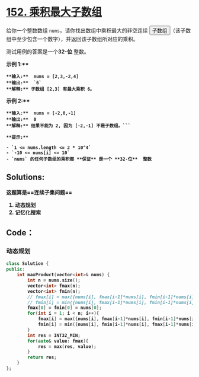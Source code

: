 # [152. 乘积最大子数组](https://leetcode.cn/problems/maximum-product-subarray/description/?envType=study-plan-v2&envId=top-100-liked)

给你一个整数数组 `nums`，请你找出数组中乘积最大的非空连续 <button type="button" aria-haspopup="dialog" aria-expanded="false" aria-controls="radix-:r1a:" data-state="closed" class="">子数组</button>（该子数组中至少包含一个数字），并返回该子数组所对应的乘积。

测试用例的答案是一个**32-位**  整数。

<strong class="example">示例 1:** 

```
**输入:**  nums = [2,3,-2,4]
**输出:**  `6`
**解释:** 子数组 [2,3] 有最大乘积 6。
```

<strong class="example">示例 2:** 

```
**输入:**  nums = [-2,0,-1]
**输出:**  0
**解释:** 结果不能为 2, 因为 [-2,-1] 不是子数组。```

**提示:** 

- `1 <= nums.length <= 2 * 10^4`
- `-10 <= nums[i] <= 10`
- `nums` 的任何子数组的乘积都 **保证** 是一个 **32-位**  整数
```

## Solutions:

这题算是==连续子集问题==

1. 动态规划
2. 记忆化搜索

## Code：

### 动态规划

```c++
class Solution {
public:
    int maxProduct(vector<int>& nums) {
        int n = nums.size();
        vector<int> fmax(n);
        vector<int> fmin(n);
        // fmax[i] = max({nums[i], fmax[i-1]*nums[i], fmin[i-1]*nums[i]});
        // fmin[i] = min({nums[i], fmax[i-1]*nums[i], fmin[i-1]*nums[i]});
        fmax[0] = fmin[0] = nums[0];
        for(int i = 1; i < n; i++){
            fmax[i] = max({nums[i], fmax[i-1]*nums[i], fmin[i-1]*nums[i]});
            fmin[i] = min({nums[i], fmin[i-1]*nums[i], fmax[i-1]*nums[i]});
        }
        int res = INT32_MIN;
        for(auto& value: fmax){
            res = max(res, value);
        }
        return res;
    }
};
```






